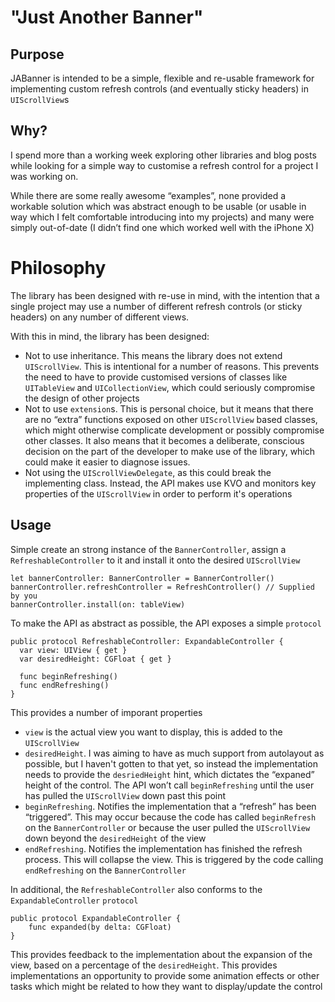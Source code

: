 #  "Just Another Banner"

## Purpose

JABanner is intended to be a simple, flexible and re-usable framework for implementing custom refresh controls (and eventually sticky headers) in `UIScrollView`s

## Why?

I spend more than a working week exploring other libraries and blog posts while looking for a simple way to customise a refresh control for a project I was working on.

While there are some really awesome “examples”, none provided a workable solution which was abstract enough to be usable (or usable in way which I felt comfortable introducing into my projects) and many were simply out-of-date (I didn’t find one which worked well with the iPhone X)

# Philosophy

The library has been designed with re-use in mind, with the intention that a single project may use a number of different refresh controls (or sticky headers) on any number of different views.

With this in mind, the library has been designed:
* Not to use inheritance.  This means the library does not extend `UIScrollView`.  This is intentional for a number of reasons.  This prevents the need to have to provide customised versions of classes like `UITableView` and `UICollectionView`, which could seriously compromise the design of other projects
* Not to use `extension`s.  This is personal choice, but it means that there are no “extra” functions exposed on other `UIScrollView` based classes, which might otherwise complicate development or possibly compromise other classes.  It also means that it becomes a deliberate, conscious decision on the part of the developer to make use of the library, which could make it easier to diagnose issues.
* Not using the `UIScrollViewDelegate`, as this could break the implementing class.  Instead, the API makes use KVO and monitors key properties of the `UIScrollView` in order to perform it's operations

## Usage

Simple create an strong instance of the `BannerController`, assign a `RefreshableController` to it and install it onto the desired `UIScrollView`

````
let bannerController: BannerController = BannerController()
bannerController.refreshController = RefreshController() // Supplied by you
bannerController.install(on: tableView)
````

To make the API as abstract as possible, the API exposes a simple `protocol`

````
public protocol RefreshableController: ExpandableController {
  var view: UIView { get }
  var desiredHeight: CGFloat { get }

  func beginRefreshing()
  func endRefreshing()
}
````
This provides a number of imporant properties

* `view` is the actual view you want to display, this is added to the `UIScrollView`
* `desiredHeight`. I was aiming to have as much support from autolayout as possible, but I haven't gotten to that yet, so instead the implementation needs to provide the `desriedHeight` hint, which dictates the “expaned” height of the control.  The API won’t call `beginRefreshing` until the user has pulled the `UIScrollView` down past this point
* `beginRefreshing`. Notifies the implementation that a “refresh” has been “triggered”.  This may occur because the code has called `beginRefresh` on the `BannerController` or because the user pulled the `UIScrollView` down beyond the `desiredHeight` of the view
* `endRefreshing`. Notifies the implementation has finished the refresh process.  This will collapse the view.  This is triggered by the code calling `endRefreshing` on the `BannerController`

In additional, the `RefreshableController` also conforms to the `ExpandableController` `protocol`

```
public protocol ExpandableController {
    func expanded(by delta: CGFloat)
}
````
This provides feedback to the implementation about the expansion of the view, based on a percentage of the `desiredHeight`.  This provides implementations an opportunity to provide some animation effects or other tasks which might be related to how they want to display/update the control
